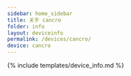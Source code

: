 ```yaml
---
sidebar: home_sidebar
title: 关于 cancro
folder: info
layout: deviceinfo
permalink: /devices/cancro/
device: cancro
---
```

{% include templates/device_info.md %}
